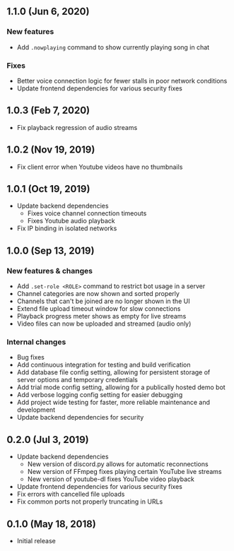 ## 1.1.0 (Jun 6, 2020)

### New features
- Add `.nowplaying` command to show currently playing song in chat

### Fixes
- Better voice connection logic for fewer stalls in poor network conditions
- Update frontend dependencies for various security fixes

## 1.0.3 (Feb 7, 2020)

- Fix playback regression of audio streams

## 1.0.2 (Nov 19, 2019)

- Fix client error when Youtube videos have no thumbnails

## 1.0.1 (Oct 19, 2019)

- Update backend dependencies
  - Fixes voice channel connection timeouts
  - Fixes Youtube audio playback
- Fix IP binding in isolated networks

## 1.0.0 (Sep 13, 2019)

### New features & changes
- Add `.set-role <ROLE>` command to restrict bot usage in a server
- Channel categories are now shown and sorted properly
- Channels that can't be joined are no longer shown in the UI
- Extend file upload timeout window for slow connections
- Playback progress meter shows as empty for live streams
- Video files can now be uploaded and streamed (audio only)

### Internal changes
- Bug fixes
- Add continuous integration for testing and build verification
- Add database file config setting, allowing for persistent storage of server options and temporary credentials
- Add trial mode config setting, allowing for a publically hosted demo bot
- Add verbose logging config setting for easier debugging
- Add project wide testing for faster, more reliable maintenance and development
- Update backend dependencies for security

## 0.2.0 (Jul 3, 2019)

- Update backend dependencies
  - New version of discord.py allows for automatic reconnections
  - New version of FFmpeg fixes playing certain YouTube live streams
  - New version of youtube-dl fixes YouTube video playback
- Update frontend dependencies for various security fixes
- Fix errors with cancelled file uploads
- Fix common ports not properly truncating in URLs

## 0.1.0 (May 18, 2018)

- Initial release
